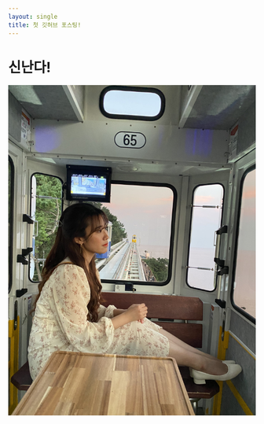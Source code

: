 ```yaml
---
layout: single
title: 첫 깃허브 포스팅!
---
```


# 신난다!

![IMG_9597](../images/2022-06-15-first/IMG_9597.jpg)
